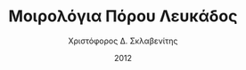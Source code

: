 ---
title: Μοιρολόγια Πόρου Λευκάδος
author: Χριστόφορος Δ. Σκλαβενίτης
numPages: 
date: 2012
place: Αθήνα
info: 
---